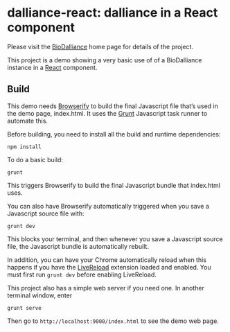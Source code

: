 dalliance-react: dalliance in a React component
=========================

Please visit the [BioDalliance](http://www.biodalliance.org/) home page for details of the project.

This project is a demo showing a very basic use of of a BioDalliance instance in a [React](http://reactjs.com/) component.

Build
-----------

This demo needs [Browserify](http://browserify.org) to build the final Javascript file that’s used in the demo page, index.html. It uses the [Grunt](http://gruntjs.com) Javascript task runner to automate this.

Before building, you need to install all the build and runtime dependencies:

    npm install

To do a basic build:

    grunt

This triggers Browserify to build the final Javascript bundle that index.html uses.

You can also have Browserify automatically triggered when you save a Javascript source file with:

    grunt dev

This blocks your terminal, and then whenever you save a Javascript source file, the Javascript bundle is automatically rebuilt.

In addition, you can have your Chrome automatically reload when this happens if you have the [LiveReload](https://chrome.google.com/webstore/detail/livereload/jnihajbhpnppcggbcgedagnkighmdlei) extension loaded and enabled. You must first run ```grunt dev``` before enabling LiveReload.

This project also has a simple web server if you need one. In another terminal window, enter

    grunt serve

Then go to ```http://localhost:9000/index.html``` to see the demo web page.
